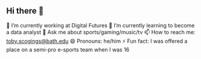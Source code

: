 ## Hi there 👋

🔭 I’m currently working at Digital Futures
🌱 I’m currently learning to become a data analyst
💬 Ask me about sports/gaming/music/tv
📫 How to reach me: toby.scogings@bath.edu
😄 Pronouns: he/him
⚡ Fun fact: I was offered a place on a semi-pro e-sports team when I was 16
